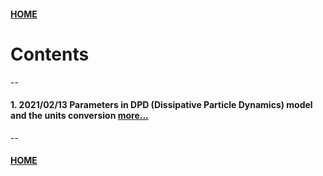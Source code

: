 #### [HOME](../index.html)

# Contents
--

#### 1. 2021/02/13 Parameters in DPD (Dissipative Particle Dynamics) model and the units conversion [more...](notes/dpd20210213.html)

--
#### [HOME](../index.html)
